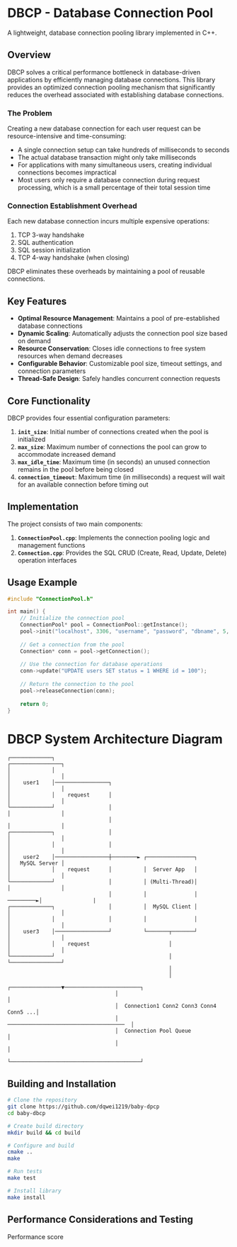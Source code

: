 # DBCP - Database Connection Pool
A lightweight, database connection pooling library implemented in C++.

## Overview
DBCP solves a critical performance bottleneck in database-driven applications by efficiently managing database connections. This library provides an optimized connection pooling mechanism that significantly reduces the overhead associated with establishing database connections.

### The Problem

Creating a new database connection for each user request can be resource-intensive and time-consuming:

- A single connection setup can take hundreds of milliseconds to seconds
- The actual database transaction might only take milliseconds
- For applications with many simultaneous users, creating individual connections becomes impractical
- Most users only require a database connection during request processing, which is a small percentage of their total session time

### Connection Establishment Overhead

Each new database connection incurs multiple expensive operations:

1. TCP 3-way handshake
2. SQL authentication
3. SQL session initialization
4. TCP 4-way handshake (when closing)

DBCP eliminates these overheads by maintaining a pool of reusable connections.

## Key Features

- **Optimal Resource Management**: Maintains a pool of pre-established database connections
- **Dynamic Scaling**: Automatically adjusts the connection pool size based on demand
- **Resource Conservation**: Closes idle connections to free system resources when demand decreases
- **Configurable Behavior**: Customizable pool size, timeout settings, and connection parameters
- **Thread-Safe Design**: Safely handles concurrent connection requests

## Core Functionality

DBCP provides four essential configuration parameters:

1. **`init_size`**: Initial number of connections created when the pool is initialized
2. **`max_size`**: Maximum number of connections the pool can grow to accommodate increased demand
3. **`max_idle_time`**: Maximum time (in seconds) an unused connection remains in the pool before being closed
4. **`connection_timeout`**: Maximum time (in milliseconds) a request will wait for an available connection before timing out

## Implementation

The project consists of two main components:

1. **`ConnectionPool.cpp`**: Implements the connection pooling logic and management functions
2. **`Connection.cpp`**: Provides the SQL CRUD (Create, Read, Update, Delete) operation interfaces

## Usage Example

```cpp
#include "ConnectionPool.h"

int main() {
    // Initialize the connection pool
    ConnectionPool* pool = ConnectionPool::getInstance();
    pool->init("localhost", 3306, "username", "password", "dbname", 5, 20, 100, 1000);
    
    // Get a connection from the pool
    Connection* conn = pool->getConnection();
    
    // Use the connection for database operations
    conn->update("UPDATE users SET status = 1 WHERE id = 100");
    
    // Return the connection to the pool
    pool->releaseConnection(conn);
    
    return 0;
}
```

# DBCP System Architecture Diagram
```
┌─────────────┐                                                        ┌────────────────┐
│             │                                                        │                │
│    user1    │─────────────────┐                                      │                │
│             │    request      │                                      │                │
└─────────────┘                 │                                      │                │
                                │                                      │                │
┌─────────────┐                 │                                      │                │
│             │                 │                                      │                │
│    user2    │─────────────────┼────────► ┌───────────────┐           │   MySQL Server │
│             │    request      │          │  Server App   │           │                │
└─────────────┘                 │          │ (Multi-Thread)│           │                │
                                │          │               │ ─────────►│                |
┌─────────────┐                 │          │  MySQL Client │           │                │
│             │                 │          │               │           │                │
│    user3    │─────────────────┘          └───────┬───────┘           │                │
│             │    request                         │                   │                │
└─────────────┘                                    │                   └────────────────┘
                                                   │
                                                   │
                                  ┌────────────────▼────────────────────────┐
                                  │                                         │
                                  │  Connection1 Conn2 Conn3 Conn4 Conn5 ...│
                                  │  ─────────────────────────────────────  │
                                  │  Connection Pool Queue                  │
                                  │                                         │
                                  └─────────────────────────────────────────┘
```

## Building and Installation

```bash
# Clone the repository
git clone https://github.com/dqwei1219/baby-dpcp 
cd baby-dbcp

# Create build directory
mkdir build && cd build

# Configure and build
cmake ..
make

# Run tests
make test

# Install library
make install
```

## Performance Considerations and Testing

Performance score